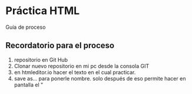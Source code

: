 # Práctica HTML
Guía de proceso
## Recordatorio para el proceso
1. repositorio en Git Hub
2. Clonar nuevo repositorio en mi pc desde la consola GIT
3. en htmleditor.io hacer el texto en el cual practicar.
4. save as... para ponerle nombre. solo después de eso permite hacer en pantalla el 
"<html>
<head>
	<title></title>
</head>
<body>

</body>
</html>